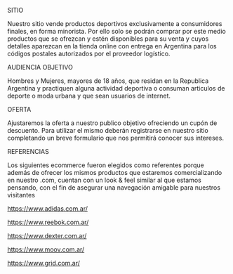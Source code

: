 SITIO

Nuestro sitio vende productos deportivos exclusivamente a consumidores finales, en forma minorista. Por ello solo se podrán comprar por este medio productos que se ofrezcan y estén disponibles para su venta y cuyos detalles aparezcan en la tienda online con entrega en Argentina para los códigos postales autorizados por el proveedor logístico.

AUDIENCIA OBJETIVO

Hombres y Mujeres, mayores de 18 años, que residan en la Republica Argentina y practiquen alguna actividad deportiva o consuman articulos de deporte o moda urbana y que sean usuarios de internet.

OFERTA

Ajustaremos la oferta a nuestro publico objetivo ofreciendo un cupón de descuento. Para utilizar el mismo deberán registrarse en nuestro sitio completando un breve formulario que nos permitirá conocer sus intereses.

REFERENCIAS

Los siguientes ecommerce fueron elegidos como referentes porque además de ofrecer los mismos productos que estaremos comercializando en nuestro .com, cuentan con un look & feel similar al que estamos pensando, con el fin de asegurar una navegación amigable para nuestros visitantes

https://www.adidas.com.ar/

https://www.reebok.com.ar/

https://www.dexter.com.ar/

https://www.moov.com.ar/

https://www.grid.com.ar/
